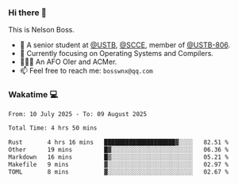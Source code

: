 ### Hi there 👋

<!--
**bosswnx/bosswnx** is a ✨ _special_ ✨ repository because its `README.md` (this file) appears on your GitHub profile.

Here are some ideas to get you started:

- 🔭 I’m currently working on ...
- 🌱 I’m currently learning ...
- 👯 I’m looking to collaborate on ...
- 🤔 I’m looking for help with ...
- 💬 Ask me about ...
- 📫 How to reach me: ...
- 😄 Pronouns: ...
- ⚡ Fun fact: ...
-->

This is Nelson Boss.

- 🏫 A senior student at [@USTB](https://www.ustb.edu.cn/), [@SCCE](https://scce.ustb.edu.cn/), member of [@USTB-806](https://ustb-806.github.io/).
- 🌱 Currently focusing on Operating Systems and Compilers.
- 🧑🏻‍💻 An AFO OIer and ACMer.
- 📫 Feel free to reach me: `bosswnx@qq.com`

### Wakatime 💻

<!--START_SECTION:waka-->

```txt
From: 10 July 2025 - To: 09 August 2025

Total Time: 4 hrs 50 mins

Rust       4 hrs 16 mins   ████████████████████▓░░░░   82.51 %
Other      19 mins         █▓░░░░░░░░░░░░░░░░░░░░░░░   06.36 %
Markdown   16 mins         █▒░░░░░░░░░░░░░░░░░░░░░░░   05.21 %
Makefile   9 mins          ▓░░░░░░░░░░░░░░░░░░░░░░░░   02.97 %
TOML       8 mins          ▓░░░░░░░░░░░░░░░░░░░░░░░░   02.67 %
```

<!--END_SECTION:waka-->

